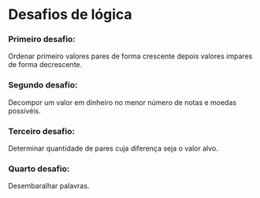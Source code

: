 # Desafios de lógica

### Primeiro desafio:

Ordenar primeiro valores pares de forma crescente depois valores impares de forma decrescente.

### Segundo desafio:

Decompor um valor em dinheiro no menor número de notas e moedas possivéis.

### Terceiro desafio:

Determinar quantidade de pares cuja diferença seja o valor alvo.

### Quarto desafio:

Desembaralhar palavras.

